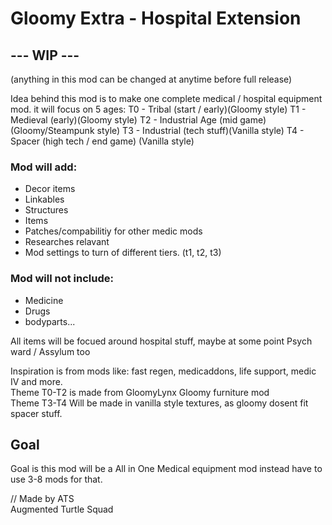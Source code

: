 # Gloomy Extra - Hospital Extension

## --- WIP ---
(anything in this mod can be changed at anytime before full release)  
  
Idea behind this mod is to make one complete medical / hospital equipment mod.
it will focus on 5 ages:
T0 - Tribal (start / early)(Gloomy style)
T1 - Medieval (early)(Gloomy style)
T2 - Industrial Age (mid game)(Gloomy/Steampunk style)
T3 - Industrial (tech stuff)(Vanilla style)
T4 - Spacer (high tech / end game) (Vanilla style)

### Mod will add:
- Decor items
- Linkables
- Structures
- Items
- Patches/compabilitiy for other medic mods
- Researches relavant
- Mod settings to turn of different tiers. (t1, t2, t3)

### Mod will not include:
- Medicine
- Drugs
- bodyparts...

All items will be focued around hospital stuff, maybe at some point Psych ward / Assylum too


Inspiration is from mods like: fast regen, medicaddons, life support, medic IV and more.  
Theme T0-T2 is made from GloomyLynx Gloomy furniture mod  
Theme T3-T4 Will be made in vanilla style textures, as gloomy dosent fit spacer stuff.  

## Goal
Goal is this mod will be a All in One Medical equipment mod instead have to  use 3-8 mods for that.




// Made by ATS  
Augmented Turtle Squad
